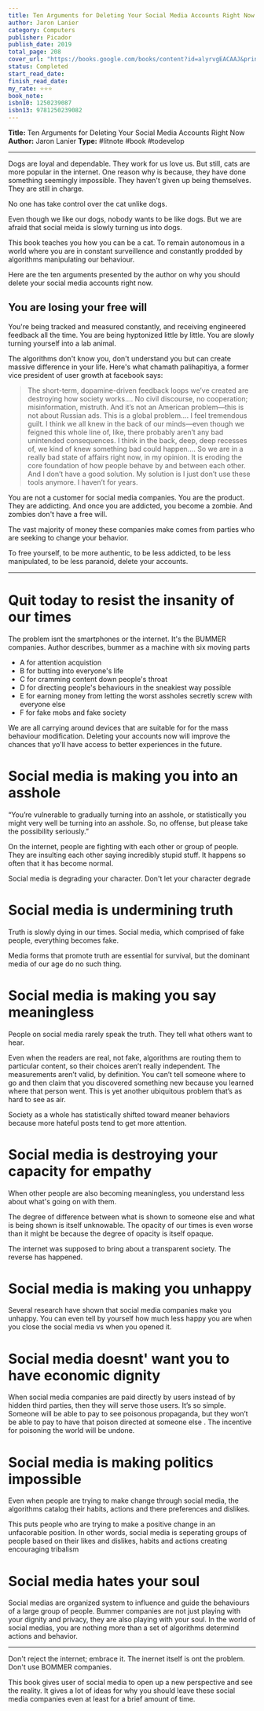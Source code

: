 ```yaml
---
title: Ten Arguments for Deleting Your Social Media Accounts Right Now
author: Jaron Lanier
category: Computers
publisher: Picador
publish_date: 2019
total_page: 208
cover_url: "https://books.google.com/books/content?id=alyrvgEACAAJ&printsec=frontcover&img=1&zoom=1&source=gbs_api"
status: Completed
start_read_date: 
finish_read_date: 
my_rate: ⭐⭐⭐
book_note: 
isbn10: 1250239087
isbn13: 9781250239082
---
```

**Title:** Ten Arguments for Deleting Your Social Media Accounts Right Now
**Author:** Jaron Lanier
**Type:** #litnote #book #todevelop 

----

Dogs are loyal and dependable. They work for us love us. But still, cats are more popular in the internet. One reason why is because, they have done something seemingly impossible. They haven't given up being themselves. They are still in charge. 

No one has take control over the cat unlike dogs. 

Even though we like our dogs, nobody wants to be like dogs. But we are afraid that social meida is slowly turning us into dogs. 

This book teaches you how you can be a cat. To remain autonomous in a world where you are in constant surveillence and constantly prodded by algorithms manipulating our behaviour.

Here are the ten arguments presented by the author on why you should delete your social media accounts right now.

## You are  losing your free will
You're being tracked and measured constantly, and receiving engineered feedback all the time. You are being hyptonized little by little. You are slowly turning yourself into a lab animal.

The algorithms don't know you, don't understand you but can create massive difference in your life. Here's what chamath palihapitiya, a former vice president of user growth at facebook says:
> The short-term, dopamine-driven feedback loops we’ve created are destroying how society works.… No civil discourse, no cooperation; misinformation, mistruth. And it’s not an American problem—this is not about Russian ads. This is a global problem.… I feel tremendous guilt. I think we all knew in the back of our minds—even though we feigned this whole line of, like, there probably aren’t any bad unintended consequences. I think in the back, deep, deep recesses of, we kind of knew something bad could happen.… So we are in a really bad state of affairs right now, in my opinion. It is eroding the core foundation of how people behave by and between each other. And I don’t have a good solution. My solution is I just don’t use these tools anymore. I haven’t for years.

You are not a customer for social media companies. You are the product. They are addicting. And once you are addicted, you become a zombie. And zombies don't have a free will. 

The vast majority of money these companies make comes from parties who are seeking to change your behavior.

To free yourself, to be more authentic, to be less addicted, to be less manipulated, to be less paranoid, delete your accounts.

----
# Quit today to resist the insanity of our times
The problem isnt the smartphones or the internet. It's the BUMMER companies.  Author describes, bummer as a machine with six moving parts
- A for attention acquistion
- B for butting into everyone's life
- C for cramming content down people's throat
- D for directing people's behaviours in the sneakiest way possible
- E for earning money from letting the worst assholes secretly screw with everyone else
- F for fake mobs and fake society

We are all carrying around devices that are suitable for for the mass behaviour modification. Deleting your accounts now will improve the chances that yo'll have access to better experiences in the future.

# Social media is making you into an asshole
“You’re vulnerable to gradually turning into an asshole, or statistically you might very well be turning into an asshole. So, no offense, but please take the possibility seriously.”

On the internet, people are fighting with each other or  group of people. They are insulting each other saying incredibly stupid stuff. It happens so often that it has become normal.

Social media is degrading your character. Don't let your character degrade

# Social media is undermining truth
Truth is slowly dying in our times. Social media, which comprised of fake people, everything becomes fake.

Media forms that promote truth are essential for survival, but the dominant media of our age do no such thing.

# Social media is making you say meaningless
People on social media rarely speak the truth. They tell what others want to hear.

Even when the readers are real, not fake, algorithms are routing them to particular content, so their choices aren’t really independent. The measurements aren’t valid, by definition. You can’t tell someone where to go and then claim that you discovered something new because you learned where that person went. This is yet another ubiquitous problem that’s as hard to see as air.

Society as a whole has statistically shifted toward meaner behaviors because more hateful posts tend to get more attention.

# Social media is destroying your capacity for empathy
When other people are also becoming meaningless, you understand less about what's going on with them.

The degree of difference between what is shown to someone else and what is being shown is itself unknowable. The opacity of our times is even worse than it might be because the degree of opacity is itself opaque.

The internet was supposed to bring about a transparent society. The reverse has happened.

# Social media is making you unhappy
Several research have shown that social media companies make you unhappy. You can even tell by yourself how much less happy you are when you close the social media vs when you opened it.

# Social media doesnt' want you to have economic dignity
When social media companies are paid directly by users instead of by hidden third parties, then they will serve those users. It’s so simple. Someone will be able to pay to see poisonous propaganda, but they won’t be able to pay to have that poison directed at someone else . The incentive for poisoning the world will be undone.

# Social media is making politics impossible
Even when people are trying to make change through social media, the algorithms catalog their habits, actions and there preferences and dislikes.

This puts people who are trying to make a positive change in an unfacorable position. In other words, social media is seperating groups of people based on their likes and dislikes, habits and actions creating encouraging tribalism

# Social media hates your soul
Social medias are organized system to influence and guide the behaviours of a large group of people. 
Bummer companies are not just playing with your dignity and privacy, they are also playing with your soul. In the world of social medias, you are nothing more than a set of algorithms determind actions and behavior.

---
Don't reject the internet; embrace it. The inernet itself is ont the problem. Don't use BOMMER companies.

This book gives user of social media to open up a new perspective and see the reality. It gives a lot of ideas for why you should leave these social media companies even at least for a brief amount of time.


